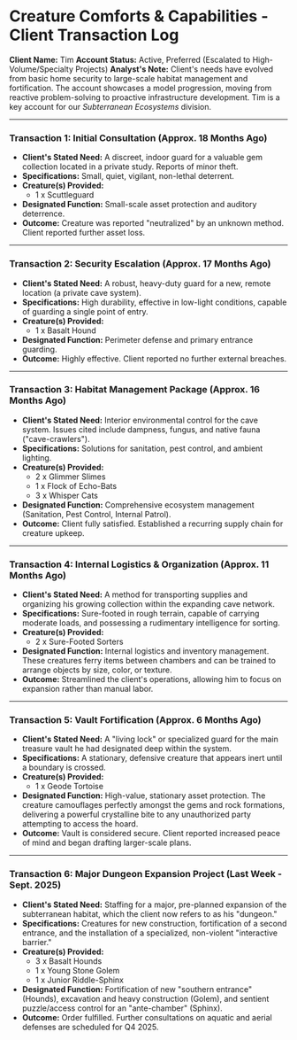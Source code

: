 # Creature Comforts & Capabilities - Client Transaction Log

**Client Name:** Tim
**Account Status:** Active, Preferred (Escalated to High-Volume/Specialty Projects)
**Analyst's Note:** Client's needs have evolved from basic home security to large-scale habitat management and fortification. The account showcases a model progression, moving from reactive problem-solving to proactive infrastructure development. Tim is a key account for our *Subterranean Ecosystems* division.

---

### Transaction 1: Initial Consultation (Approx. 18 Months Ago)

* **Client's Stated Need:** A discreet, indoor guard for a valuable gem collection located in a private study. Reports of minor theft.
* **Specifications:** Small, quiet, vigilant, non-lethal deterrent.
* **Creature(s) Provided:**
    * 1 x Scuttleguard
* **Designated Function:** Small-scale asset protection and auditory deterrence.
* **Outcome:** Creature was reported "neutralized" by an unknown method. Client reported further asset loss.

---

### Transaction 2: Security Escalation (Approx. 17 Months Ago)

* **Client's Stated Need:** A robust, heavy-duty guard for a new, remote location (a private cave system).
* **Specifications:** High durability, effective in low-light conditions, capable of guarding a single point of entry.
* **Creature(s) Provided:**
    * 1 x Basalt Hound
* **Designated Function:** Perimeter defense and primary entrance guarding.
* **Outcome:** Highly effective. Client reported no further external breaches.

---

### Transaction 3: Habitat Management Package (Approx. 16 Months Ago)

* **Client's Stated Need:** Interior environmental control for the cave system. Issues cited include dampness, fungus, and native fauna ("cave-crawlers").
* **Specifications:** Solutions for sanitation, pest control, and ambient lighting.
* **Creature(s) Provided:**
    * 2 x Glimmer Slimes
    * 1 x Flock of Echo-Bats
    * 3 x Whisper Cats
* **Designated Function:** Comprehensive ecosystem management (Sanitation, Pest Control, Internal Patrol).
* **Outcome:** Client fully satisfied. Established a recurring supply chain for creature upkeep.

---

### Transaction 4: Internal Logistics & Organization (Approx. 11 Months Ago)

* **Client's Stated Need:** A method for transporting supplies and organizing his growing collection within the expanding cave network.
* **Specifications:** Sure-footed in rough terrain, capable of carrying moderate loads, and possessing a rudimentary intelligence for sorting.
* **Creature(s) Provided:**
    * 2 x Sure-Footed Sorters
* **Designated Function:** Internal logistics and inventory management. These creatures ferry items between chambers and can be trained to arrange objects by size, color, or texture.
* **Outcome:** Streamlined the client's operations, allowing him to focus on expansion rather than manual labor.

---

### Transaction 5: Vault Fortification (Approx. 6 Months Ago)

* **Client's Stated Need:** A "living lock" or specialized guard for the main treasure vault he had designated deep within the system.
* **Specifications:** A stationary, defensive creature that appears inert until a boundary is crossed.
* **Creature(s) Provided:**
    * 1 x Geode Tortoise
* **Designated Function:** High-value, stationary asset protection. The creature camouflages perfectly amongst the gems and rock formations, delivering a powerful crystalline bite to any unauthorized party attempting to access the hoard.
* **Outcome:** Vault is considered secure. Client reported increased peace of mind and began drafting larger-scale plans.

---

### Transaction 6: Major Dungeon Expansion Project (Last Week - Sept. 2025)

* **Client's Stated Need:** Staffing for a major, pre-planned expansion of the subterranean habitat, which the client now refers to as his "dungeon."
* **Specifications:** Creatures for new construction, fortification of a second entrance, and the installation of a specialized, non-violent "interactive barrier."
* **Creature(s) Provided:**
    * 3 x Basalt Hounds
    * 1 x Young Stone Golem
    * 1 x Junior Riddle-Sphinx
* **Designated Function:** Fortification of new "southern entrance" (Hounds), excavation and heavy construction (Golem), and sentient puzzle/access control for an "ante-chamber" (Sphinx).
* **Outcome:** Order fulfilled. Further consultations on aquatic and aerial defenses are scheduled for Q4 2025.

